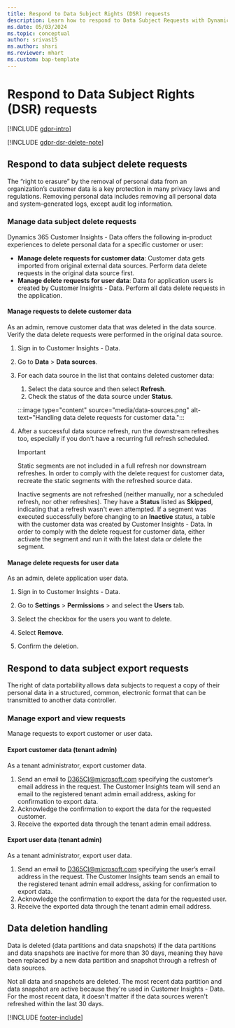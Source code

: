 ```yaml
---
title: Respond to Data Subject Rights (DSR) requests
description: Learn how to respond to Data Subject Requests with Dynamics 365 Customer Insights - Data.
ms.date: 05/03/2024
ms.topic: conceptual
author: srivas15
ms.author: shsri
ms.reviewer: mhart
ms.custom: bap-template
---
```


# Respond to Data Subject Rights (DSR) requests

[!INCLUDE [gdpr-intro](~/../shared-content/shared/privacy-includes/gdpr-intro.md)]

[!INCLUDE [gdpr-dsr-delete-note](~/../shared-content/shared/privacy-includes/gdpr-dsr-delete-export-note.md)]

## Respond to data subject delete requests

The “right to erasure” by the removal of personal data from an organization’s customer data is a key protection in many privacy laws and regulations. Removing personal data includes removing all personal data and system-generated logs, except audit log information.

### Manage data subject delete requests

Dynamics 365 Customer Insights - Data offers the following in-product experiences to delete personal data for a specific customer or user:

- **Manage delete requests for customer data**: Customer data gets imported from original external data sources. Perform data delete requests in the original data source first.
- **Manage delete requests for user data**: Data for application users is created by Customer Insights - Data. Perform all data delete requests in the application.

#### Manage requests to delete customer data

As an admin, remove customer data that was deleted in the data source. Verify the data delete requests were performed in the original data source.

1. Sign in to Customer Insights - Data.

1. Go to **Data** > **Data sources**.

1. For each data source in the list that contains deleted customer data:
   1. Select the data source and then select **Refresh**.
   1. Check the status of the data source under **Status**.

   :::image type="content" source="media/data-sources.png" alt-text="Handling data delete requests for customer data.":::

1. After a successful data source refresh, run the downstream refreshes too, especially if you don't have a recurring full refresh scheduled.

   > [!IMPORTANT]
   > Static segments are not included in a full refresh nor downstream refreshes. In order to comply with the delete request for customer data, recreate the static segments with the refreshed source data.
   >
   > Inactive segments are not refreshed (neither manually, nor a scheduled refresh, nor other refreshes). They have a **Status** listed as **Skipped**, indicating that a refresh wasn't even attempted. If a segment was executed successfully before changing to an **Inactive** status, a table with the customer data was created by Customer Insights - Data. In order to comply with the delete request for customer data, either activate the segment and run it with the latest data *or* delete the segment.

#### Manage delete requests for user data

As an admin, delete application user data.

1. Sign in to Customer Insights - Data.

1. Go to **Settings** > **Permissions** > and select the **Users** tab.

1. Select the checkbox for the users you want to delete.

1. Select **Remove**.

1. Confirm the deletion.

## Respond to data subject export requests

The right of data portability allows data subjects to request a copy of their personal data in a structured, common, electronic format that can be transmitted to another data controller.

### Manage export and view requests

Manage requests to export customer or user data.

#### Export customer data (tenant admin)

As a tenant administrator, export customer data.

1. Send an email to D365CI@microsoft.com specifying the customer’s email address in the request. The Customer Insights team will send an email to the registered tenant admin email address, asking for confirmation to export data.
2. Acknowledge the confirmation to export the data for the requested customer.
3. Receive the exported data through the tenant admin email address.

#### Export user data (tenant admin)

As a tenant administrator, export user data.

1. Send an email to D365CI@microsoft.com specifying the user’s email address in the request. The Customer Insights team sends an email to the registered tenant admin email address, asking for confirmation to export data.
1. Acknowledge the confirmation to export the data for the requested user.
1. Receive the exported data through the tenant admin email address.

## Data deletion handling

Data is deleted (data partitions and data snapshots) if the data partitions and data snapshots are inactive for more than 30 days, meaning they have been replaced by a new data partition and snapshot through a refresh of data sources.

Not all data and snapshots are deleted. The most recent data partition and data snapshot are active because they're used in Customer Insights - Data. For the most recent data, it doesn't matter if the data sources weren't refreshed within the last 30 days.

[!INCLUDE [footer-include](includes/footer-banner.md)]
